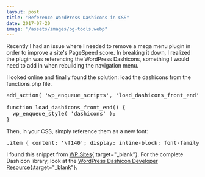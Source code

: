 ```yaml
---
layout: post
title: "Reference WordPress Dashicons in CSS"
date: 2017-07-20
image: "/assets/images/bg-tools.webp"
---
```

Recently I had an issue where I needed to remove a mega menu plugin in order to improve a site's PageSpeed score. In breaking it down, I realized the plugin was referencing the WordPress Dashicons, something I would need to add in when rebuilding the navigation menu.

I looked online and finally found the solution: load the dashicons from the functions.php file.

<pre>
add_action( 'wp_enqueue_scripts', 'load_dashicons_front_end' );

function load_dashicons_front_end() {
  wp_enqueue_style( 'dashicons' );
}
</pre>

Then, in your CSS, simply reference them as a new font:

<pre>.item { content: '\f140'; display: inline-block; font-family: dashicons; }</pre>

I found this snippet from [WP Sites](https://wpsites.net/web-design/adding-dashicons-in-wordpress/){:target="_blank"}. For the complete Dashicon library, look at the [WordPress Dashicon Developer Resource](https://developer.wordpress.org/resource/dashicons/){:target="_blank"}.